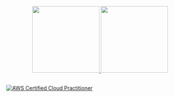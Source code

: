 ## 
<div align="center">
  <a href="https://github.com/michelhupsel">
  <img height="180em" src="https://github-readme-stats.vercel.app/api?username=michelhupsel&show_icons=true&theme=dark&include_all_commits=false&count_private=true"/>
  <img height="180em" src="https://github-readme-stats.vercel.app/api/top-langs/?username=michelhupsel&layout=compact&langs_count=7&theme=dark"/>
</div>
  
  ##
<!--START_SECTION:badges-->
[![AWS Certified Cloud Practitioner](https://images.credly.com/size/110x110/images/00634f82-b07f-4bbd-a6bb-53de397fc3a6/image.png)](https://www.credly.com/earner/earned/badge/f25b58e0-b6d1-4396-ac3b-55b79f33d262 "AWS Certified Cloud Practitioner")
<!--END_SECTION:badges-->
